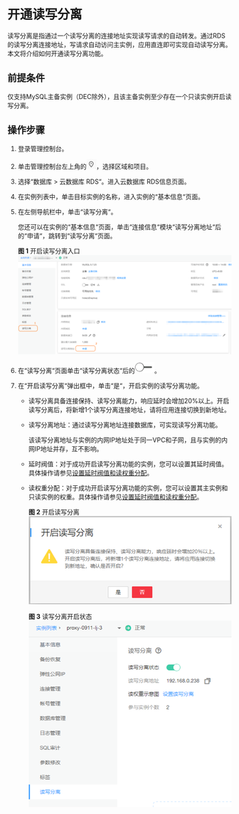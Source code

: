 # 开通读写分离<a name="rds_11_0017"></a>

读写分离是指通过一个读写分离的连接地址实现读写请求的自动转发。通过RDS的读写分离连接地址，写请求自动访问主实例，应用直连即可实现自动读写分离。本文将介绍如何开通读写分离功能。

## 前提条件<a name="zh-cn_topic_0200110321_section17134134915279"></a>

仅支持MySQL主备实例（DEC除外），且该主备实例至少存在一个只读实例开启读写分离。

## 操作步骤<a name="zh-cn_topic_0200110321_section175771041253"></a>

1.  登录管理控制台。
2.  单击管理控制台左上角的![](figures/Region灰色图标.png)，选择区域和项目。
3.  选择“数据库  \>  云数据库 RDS“。进入云数据库 RDS信息页面。
4.  在实例列表中，单击目标实例的名称，进入实例的“基本信息“页面。
5.  在左侧导航栏中，单击“读写分离“。

    您还可以在实例的“基本信息“页面，单击“连接信息“模块“读写分离地址“后的“申请“，跳转到“读写分离“页面。

    **图 1**  开启读写分离入口<a name="zh-cn_topic_0200110321_fig20566147102714"></a>  
    ![](figures/开启读写分离入口.png "开启读写分离入口")

6.  在“读写分离“页面单击“读写分离状态“后的![](figures/公网访问.png)。
7.  在“开启读写分离“弹出框中，单击“是“，开启实例的读写分离功能。
    -   读写分离具备连接保持、读写分离能力，响应延时会增加20%以上。开启读写分离后，将新增1个读写分离连接地址，请将应用连接切换到新地址。
    -   读写分离地址：通过读写分离地址连接数据库，可实现读写分离功能。

        该读写分离地址与实例的内网IP地址处于同一VPC和子网，且与实例的内网IP地址并存，互不影响。

    -   延时阀值：对于成功开启读写分离功能的实例，您可以设置其延时阀值。具体操作请参见[设置延时阀值和读权重分配](设置延时阈值和读权重分配.md)。
    -   读权重分配：对于成功开启读写分离功能的实例，您可以设置其主实例和只读实例的权重。具体操作请参见[设置延时阀值和读权重分配](设置延时阈值和读权重分配.md)。

        **图 2**  开启读写分离<a name="zh-cn_topic_0200110321_fig7265141772117"></a>  
        ![](figures/开启读写分离.png "开启读写分离")

        **图 3**  读写分离开启状态<a name="zh-cn_topic_0200110321_fig14265417152116"></a>  
        ![](figures/读写分离开启状态.png "读写分离开启状态")



